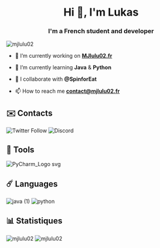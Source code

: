 <h1 align="center">Hi 👋, I'm Lukas</h1>
<h3 align="center">I'm a French student and developer</h3>

<p align="left"> <img src="https://komarev.com/ghpvc/?username=mjlulu02&label=Profile%20views&color=0e75b6&style=flat" alt="mjlulu02" /> </p>

- 🔭 I’m currently working on <a target="blank" href="https://mjlulu02.fr">**MJlulu02.fr**</a>

- 🌱 I’m currently learning **Java** & **Python**

- 👯 I collaborate with **@SpinforEat**

- 📫 How to reach me **contact@mjlulu02.fr**

## ✉️ Contacts
<p align="left">
<img alt="Twitter Follow" src="https://img.shields.io/twitter/follow/MJlulu02?color=%231DA1F2&logo=twitter&style=for-the-badge">  <img alt="Discord" src="https://img.shields.io/badge/DISCORD-MJlulu02%236385-%237289DA?style=for-the-badge&logo=discord">
  
## 🧵 Tools

![PyCharm_Logo svg](https://user-images.githubusercontent.com/49725253/89103933-dc153300-d415-11ea-8edd-77f114799102.png)

## ☄️ Languages
![java (1)](https://user-images.githubusercontent.com/49725253/89103931-db7c9c80-d415-11ea-9446-4f50238165f0.png) ![python](https://user-images.githubusercontent.com/49725253/89103934-dc153300-d415-11ea-8ea5-3251ebb0f96c.png)
## 📊 Statistiques
<p><img src="https://github-readme-stats.vercel.app/api?username=mjlulu02&show_icons=true&locale=en" alt="mjlulu02" />&nbsp;<img src="https://github-readme-stats.vercel.app/api/top-langs?username=mjlulu02&show_icons=true&locale=en&layout=compact" alt="mjlulu02" /></p>
